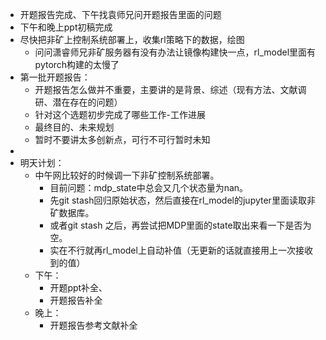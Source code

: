 - 开题报告完成、下午找袁师兄问开题报告里面的问题
- 下午和晚上ppt初稿完成
- 尽快把非矿上控制系统部署上，收集rl策略下的数据，绘图
	- 问问潇睿师兄非矿服务器有没有办法让镜像构建快一点，rl_model里面有pytorch构建的太慢了
- 第一批开题报告：
	- 开题报告怎么做并不重要，主要讲的是背景、综述（现有方法、文献调研、潜在存在的问题）
	- 针对这个选题初步完成了哪些工作-工作进展
	- 最终目的、未来规划
	- 暂时不要讲太多创新点，可行不可行暂时未知
-
- 明天计划：
	- 中午网比较好的时候调一下非矿控制系统部署。
		- 目前问题：mdp_state中总会又几个状态量为nan。
		- 先git stash回归原始状态，然后直接在rl_model的jupyter里面读取非矿数据库。
		- 或者git stash 之后，再尝试把MDP里面的state取出来看一下是否为空。
		- 实在不行就再rl_model上自动补值（无更新的话就直接用上一次接收到的值）
	- 下午：
		- 开题ppt补全、
		- 开题报告补全
	- 晚上：
		- 开题报告参考文献补全